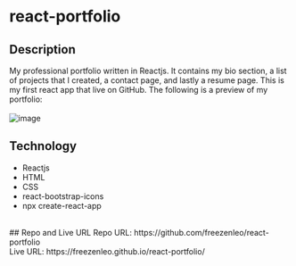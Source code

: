 # react-portfolio

## Description
My professional portfolio written in Reactjs. It contains my bio section, a list of projects that I created, a contact page, and lastly a resume page. This is my first react app that live on GitHub. The following is a preview of my portfolio:
</br> </br>
![image](https://user-images.githubusercontent.com/81452611/133949494-6d25fb7e-912f-43d7-99e9-74584505ca2e.png)

## Technology
* Reactjs
* HTML
* CSS
* react-bootstrap-icons
* npx create-react-app 
</br>
## Repo and Live URL
Repo URL: https://github.com/freezenleo/react-portfolio
</br>
Live URL: https://freezenleo.github.io/react-portfolio/
